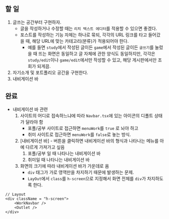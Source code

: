 
## 할 일

1. 글쓰는 공간부터 구현하자. 
	- 글을 작성하거나 수정할 때는 `리치 텍스트 에디터`를 적용할 수 있으면 좋겠다.
	- 포스트를 작성하는 기능 자체는 하나로 묶되, 각각의 URL 링크를 타고 들어갔을 때, 해당 URL에 맞는 카테고리(분류)가 적용되어야 한다.
		- 예를 들면 `study`에서 작성된 글이든 `game`에서 작성된 글이든 `글쓰기`를 눌렀을 때 뜨는 화면은 동일하고 글 자체에 관한 양식도 동일하지만, 각각은 `study/edit`이나 `game/edit`에서만 작성할 수 있고, 해당 게시판에서만 조회가 되게끔.
2. 자기소개 및 포트폴리오 공간을 구현한다.  
3. 내비게이션 바

## 완료
- 내비게이션 바 관련
	1. 사이트의 어디로 접속하느냐에 따라 `Navbar.tsx`에 있는 아이콘의 디폴트 상태가 달라야 함
		- 포폴/공부 사이트로 접근하면 `menuWork`를 `true` 로 놔야 하고
		- 취미 사이트로 접근하면 `menuWork`를 `false`로 놓는 방식.
	2. [내비게이션 바] - 버튼을 클릭하면 내비게이션 바의 형식과 나타나는 메뉴를 아예 다르게 가져가고 싶음 
		1. 포폴/공부 일 때 나타나는 내비게이션 바
		2. 취미일 때 나타나는 내비게이션 바
	3. 화면의 크기에 따라 내비게이션 바가 가운데로 옴
		- `div` 태그가 가로 영역만을 차지하기 때문에 발생하는 문제. 
		- `LayOut`에서 `class`를 `h-screen`으로 지정해서 화면 전체를 `div`가 차지하도록 한다.
```tsx
// Layout
<div className = "h-screen">
	<WorkNavbar />
	<Outlet />
</div>
```